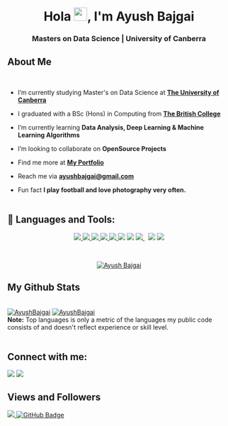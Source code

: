 <!-- <a href="#"><img width="100%" height="auto" src="https://www.linkpicture.com/q/pngwing.com-3.png" height="175px"/></a> -->

<h1 align="center">Hola <img src="https://raw.githubusercontent.com/MartinHeinz/MartinHeinz/master/wave.gif" width="30px">, I'm Ayush Bajgai</h1>
<h3 align="center">Masters on Data Science | University of Canberra</h3>


## About Me
<br/>

- I’m currently studying Master's on Data Science at **[The University of Canberra](https://www.canberra.edu.au/)**
- I graduated with a BSc (Hons) in Computing from **[The British College](https://www.thebritishcollege.edu.np/)**

- I’m currently learning **Data Analysis, Deep Learning & Machine Learning Algorithms**

- I’m looking to collaborate on **OpenSource Projects**

- Find me more at **[My Portfolio](https://www.ayushbajgai.com/)**

- Reach me via **ayushbajgai@gmail.com**

- Fun fact **I play football and love photography very often.**
  <br/>
  <br/>

## 🚀 Languages and Tools:

<p align="center"> 
    <a href="https://www.java.com" target="_blank"> <img src="https://img.icons8.com/color/48/000000/java-coffee-cup-logo.png"/> </a>
    <a href="https://developer.mozilla.org/en-US/docs/Web/JavaScript" target="_blank"> <img src="https://img.icons8.com/color/48/000000/javascript.png"/> </a> 
    <a href="https://www.w3.org/html/" target="_blank"> <img src="https://img.icons8.com/color/48/000000/html-5.png"/> </a> 
    <a href="https://www.w3schools.com/css/" target="_blank"> <img src="https://img.icons8.com/color/48/000000/css3.png"/> </a> 
    <a href="https://getbootstrap.com" target="_blank"> <img src="https://img.icons8.com/color/48/000000/bootstrap.png"/> </a>    
    <a href="https://www.w3schools.com/cs/index.php"><img src="https://img.icons8.com/color/48/000000/c-plus-plus-logo.png"/></a>
    <a href="https://www.php.net/"><img src="https://img.icons8.com/officexs/50/000000/php-logo.png"/></a>
    <a style="padding-right:8px;" href="https://www.mysql.com/" target="_blank"> <img src="https://img.icons8.com/fluent/50/000000/mysql-logo.png"/> </a>
    <a href="https://icons8.com/icon/114956/laravel"><img src="https://laravel.com/img/logomark.min.svg"/></a>
    <a href="https://developer.wordpress.org/"><img src="https://img.icons8.com/color/48/000000/wordpress.png"/></a>

</p>

<br/>

<p align="center">
    <a href="https://github.com/AyushBajgai/github-readme-streak-stats">
        <img title="🔥 Get streak stats for your profile at git.io/streak-stats" alt="Ayush Bajgai" src="https://github-readme-streak-stats.herokuapp.com/?user=AyushBajgai&theme=black-ice&hide_border=true&stroke=0000&background=060A0CD0"/>
    </a>
</p>

## My Github Stats

  <br/>
    <a href="https://github.com/AyushBajgai/github-readme-stats"><img alt="AyushBajgai" src="https://github-readme-stats.vercel.app/api?username=AyushBajgai&show_icons=true&count_private=true&theme=react&hide_border=true&bg_color=0D1117" /></a>
  <a href="https://github.com/AyushBajgai/github-readme-stats"><img alt="AyushBajgai" src="https://github-readme-stats.vercel.app/api/top-langs/?username=AyushBajgai&langs_count=8&count_private=true&layout=compact&theme=react&hide_border=true&bg_color=0D1117" /></a>
  <br/>
  <b>Note:</b> Top languages is only a metric of the languages my public code consists of and doesn't reflect experience or skill level.


<br/>
<br/>

## Connect with me:
<p align="left">

<a href = "https://www.instagram.com/adant._.boy/"><img src="https://img.icons8.com/fluent/48/000000/instagram-new.png"/></a>
<a href="https://www.facebook.com/ayushbajgai"><img src="https://img.icons8.com/fluency/48/000000/facebook-new.png"/></a>

</p>

## Views and Followers
<a href="https://github.com/AyushBajgai/github-profile-views-counter">
    <img src="https://komarev.com/ghpvc/?username=AyushBajgai">
</a>
<a href="https://github.com/AyushBajgai?tab=followers"><img src="https://img.shields.io/github/followers/AyushBajgai?label=Followers&style=social" alt="GitHub Badge"></a>
